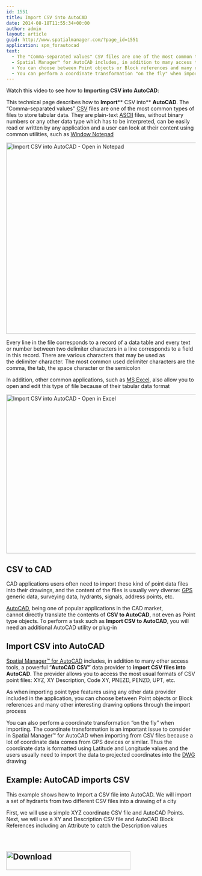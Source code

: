 ```yaml
---
id: 1551
title: Import CSV into AutoCAD
date: 2014-08-18T11:55:34+00:00
author: admin
layout: article
guid: http://www.spatialmanager.com/?page_id=1551
application: spm_forautocad
text:
  - The "Comma-separated values" CSV files are one of the most common types of files to store tabular data
  - Spatial Manager™ for AutoCAD includes, in addition to many access tools, a powerful AutoCAD CSV data provider to import CSV files into AutoCAD
  - You can choose between Point objects or Block references and many other interesting drawing options through the import process
  - You can perform a coordinate transformation "on the fly" when importing
---
```

Watch this video to see how to **Importing CSV into AutoCAD**:



<span class="hps">This technical page</span> <span class="hps">describes how</span> <span class="hps">to <strong>Import</strong></span>** CSV <span class="hps">into</span>** <span class="hps"><strong>AutoCAD</strong>. </span><span class="hps">The &#8220;Comma-separated values&#8221; <a title="CSV in Wikipedia" href="http://en.wikipedia.org/wiki/Comma-separated_values" target="_blank" rel="nofollow">CSV</a> files are one of the most common types of files to store tabular data. They are plain-text <a title="ASCII in Wikipedia" href="http://en.wikipedia.org/wiki/Ascii" target="_blank" rel="nofollow">ASCII</a> files, without binary numbers or any other data type which has to be interpreted, can be easily read or written by any application and a user can look at their content using common utilities, such as <a title="Windows Notepad in Wikipedia" href="http://en.wikipedia.org/wiki/Windows_Notepad" target="_blank" rel="nofollow">Window Notepad</a><br /> </span>

<a href="http://www.spatialmanager.com/wp-content/uploads/2014/08/Import-CSV-into-AutoCAD-Open-in-Notepad.png" target="_blank" rel="nofollow"><img class="aligncenter size-full wp-image-1556" src="http://www.spatialmanager.com/wp-content/uploads/2014/08/Import-CSV-into-AutoCAD-Open-in-Notepad.png" alt="Import CSV into AutoCAD - Open in Notepad" width="625" height="508" /></a>

Every line in the file corresponds to a record of a data table and every text or number between two delimiter characters in a line corresponds to a field in this record. There are various characters that may be used as the delimiter character. The most common used delimiter characters are the comma, the tab, the space character or the semicolon

<span class="hps">In addition</span>, <span class="hps">other common</span> <span class="hps">applications, such as</span> <a title="MS Excel product page" href="http://office.microsoft.com/en-us/excel/" target="_blank" rel="nofollow"><span class="hps">MS</span> </a><span class="hps"><a title="MS Excel product page" href="http://office.microsoft.com/en-us/excel/" target="_blank" rel="nofollow">Excel</a>,</span> also <span class="hps alt-edited">allow you</span> to <span class="hps">open and edit</span> <span class="hps">this type of file because of their tabular data format</span>

<a href="http://www.spatialmanager.com/wp-content/uploads/2014/08/Import-CSV-into-AutoCAD-Open-in-Excel.png" target="_blank" rel="nofollow"><img class="aligncenter size-full wp-image-1555" src="http://www.spatialmanager.com/wp-content/uploads/2014/08/Import-CSV-into-AutoCAD-Open-in-Excel.png" alt="Import CSV into AutoCAD - Open in Excel" width="625" height="422" /></a>

## CSV to CAD

CAD applications users often need to import these kind of point data files into their drawings, and the content of the files is usually very diverse: <a title="GPS in Wikipedia" href="http://en.wikipedia.org/wiki/Gps" target="_blank" rel="nofollow">GPS</a> generic data, surveying data, hydrants, signals, address points, etc.

<a title="AutoCAD product page" href="http://www.autodesk.com/products/autocad/overview" target="_blank" rel="nofollow">AutoCAD</a>, being one of popular applications in the CAD market, cannot directly translate the contents of **CSV to AutoCAD**, not even as Point type objects. To perform a task such as **Import CSV to AutoCAD**, you will need an additional AutoCAD utility or plug-in

## Import CSV into AutoCAD

<a title="Spatial Manager™ for AutoCAD product page" href="http://www.spatialmanager.com/spm-forautocad/" target="_blank" rel="nofollow">Spatial Manager™ for AutoCAD</a> includes, in addition to many other access tools, a powerful &#8220;**AutoCAD CSV&#8221;** data provider to **import CSV files into AutoCAD**. The provider allows you to access the most usual formats of CSV point files: XYZ, XY Description, Code XY, PNEZD, PENZD, UPT, etc.

As when importing point type features using any other data provider included in the application, you can choose between Point objects or Block references and many other interesting drawing options through the import process

You can also perform a coordinate transformation &#8220;on the fly&#8221; when importing. The coordinate transformation is an important issue to consider in Spatial Manager™ for AutoCAD when importing from CSV files because a lot of coordinate data comes from GPS devices or similar. Thus the coordinate data is formatted using Latitude and Longitude values and the users usually need to import the data to projected coordinates into the <a title="DWG in Wikipedia" href="http://en.wikipedia.org/wiki/Dwg" target="_blank" rel="nofollow">DWG</a> drawing

## Example: AutoCAD imports CSV

This example shows how to Import a CSV file into AutoCAD. We will import a set of hydrants from two different CSV files into a drawing of a city

First, we will use a simple XYZ coordinate CSV file and AutoCAD Points. Next, we will use a XY and Description CSV file and AutoCAD Block References including an Attribute to catch the Description values

&nbsp;

<h2 style="text-align: justify;">
  <a href="http://www.spatialmanager.com/download/spatial-manager-autocad/" target="_blank" rel="nofollow"><img class="aligncenter wp-image-3306 size-full" src="http://www.spatialmanager.com/wp-content/uploads/2016/06/Download.png" alt="Download" width="330" height="50" srcset="http://www.spatialmanager.com/wp-content/uploads/2016/06/Download.png 330w, http://www.spatialmanager.com/wp-content/uploads/2016/06/Download-300x45.png 300w" sizes="(max-width: 330px) 100vw, 330px" /></a>
</h2>